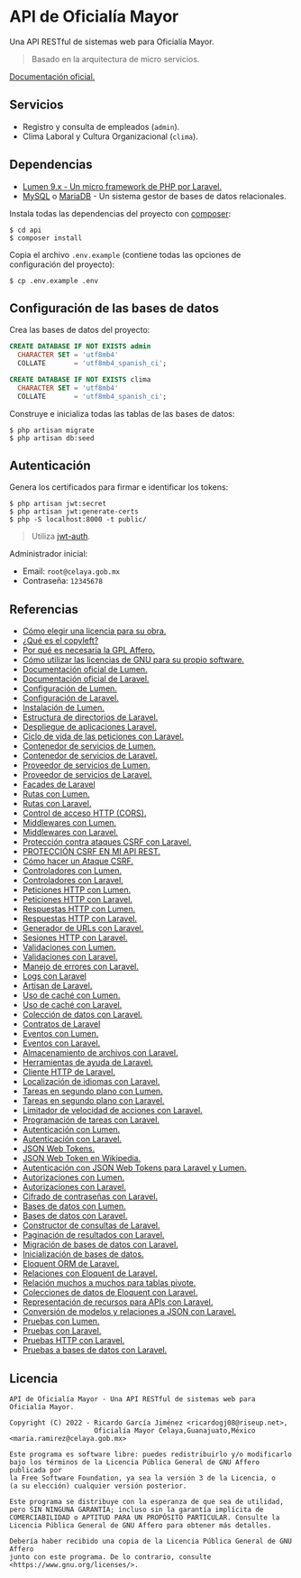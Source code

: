 # API de Oficialía Mayor

Una API RESTful de sistemas web para Oficialía Mayor.

> Basado en la arquitectura de micro servicios.

[Documentación oficial.](https://ricardogj08.notion.site/API-de-Oficial-a-Mayor-d6f94be08d7f4e738418a0f13ee98216)

## Servicios

* Registro y consulta de empleados (`admin`).
* Clima Laboral y Cultura Organizacional (`clima`).

## Dependencias

* [Lumen 9.x - Un micro framework de PHP por Laravel.](https://lumen.laravel.com/docs/9.x)
* [MySQL](https://www.mysql.com/) o [MariaDB](https://mariadb.com/) - Un sistema gestor de bases de datos relacionales.

Instala todas las dependencias del proyecto con [composer](https://getcomposer.org/):

```console
$ cd api
$ composer install
```

Copia el archivo `.env.example` (contiene todas las opciones de configuración del proyecto):

```console
$ cp .env.example .env
```

## Configuración de las bases de datos

Crea las bases de datos del proyecto:

```sql
CREATE DATABASE IF NOT EXISTS admin
  CHARACTER SET = 'utf8mb4'
  COLLATE       = 'utf8mb4_spanish_ci';
```

```sql
CREATE DATABASE IF NOT EXISTS clima
  CHARACTER SET = 'utf8mb4'
  COLLATE       = 'utf8mb4_spanish_ci';
```

Construye e inicializa todas las tablas de las bases de datos:

```console
$ php artisan migrate
$ php artisan db:seed
```

## Autenticación

Genera los certificados para firmar e identificar los tokens:

```console
$ php artisan jwt:secret
$ php artisan jwt:generate-certs
$ php -S localhost:8000 -t public/
```

> Utiliza [jwt-auth](https://github.com/PHP-Open-Source-Saver/jwt-auth).

Administrador inicial:

* Email: `root@celaya.gob.mx`
* Contraseña: `12345678`

## Referencias

* [Cómo elegir una licencia para su obra.](https://www.gnu.org/licenses/license-recommendations.es.html)
* [¿Qué es el copyleft?](https://www.gnu.org/licenses/copyleft.html)
* [Por qué es necesaria la GPL Affero.](https://www.gnu.org/licenses/why-affero-gpl.html)
* [Cómo utilizar las licencias de GNU para su propio software.](https://www.gnu.org/licenses/gpl-howto.es.html)
* [Documentación oficial de Lumen.](https://lumen.laravel.com/docs/9.x)
* [Documentación oficial de Laravel.](https://laravel.com/docs/9.x/)
* [Configuración de Lumen.](https://lumen.laravel.com/docs/9.x/configuration)
* [Configuración de Laravel.](https://laravel.com/docs/9.x/configuration)
* [Instalación de Lumen.](https://lumen.laravel.com/docs/9.x/installation)
* [Estructura de directorios de Laravel.](https://laravel.com/docs/9.x/structure)
* [Despliegue de aplicaciones Laravel.](https://laravel.com/docs/9.x/deployment)
* [Ciclo de vida de las peticiones con Laravel.](https://laravel.com/docs/9.x/lifecycle)
* [Contenedor de servicios de Lumen.](https://lumen.laravel.com/docs/9.x/container)
* [Contenedor de servicios de Laravel.](https://laravel.com/docs/9.x/container)
* [Proveedor de servicios de Lumen.](https://lumen.laravel.com/docs/9.x/providers)
* [Proveedor de servicios de Laravel.](https://laravel.com/docs/9.x/providers)
* [Facades de Laravel](https://laravel.com/docs/9.x/facades)
* [Rutas con Lumen.](https://lumen.laravel.com/docs/9.x/routing)
* [Rutas con Laravel.](https://laravel.com/docs/9.x/routing)
* [Control de acceso HTTP (CORS).](https://developer.mozilla.org/es/docs/Web/HTTP/CORS)
* [Middlewares con Lumen.](https://lumen.laravel.com/docs/9.x/middleware)
* [Middlewares con Laravel.](https://laravel.com/docs/9.x/middleware)
* [Protección contra ataques CSRF con Laravel.](https://laravel.com/docs/9.x/csrf)
* [PROTECCIÓN CSRF EN MI API REST.](https://youtu.be/N08q_zQlolo)
* [Cómo hacer un Ataque CSRF.](https://youtu.be/CXSE89JGnek)
* [Controladores con Lumen.](https://lumen.laravel.com/docs/9.x/controllers)
* [Controladores con Laravel.](https://laravel.com/docs/9.x/controllers)
* [Peticiones HTTP con Lumen.](https://lumen.laravel.com/docs/9.x/requests)
* [Peticiones HTTP con Laravel.](https://laravel.com/docs/9.x/requests)
* [Respuestas HTTP con Lumen.](https://lumen.laravel.com/docs/9.x/responses)
* [Respuestas HTTP con Laravel.](https://laravel.com/docs/9.x/responses)
* [Generador de URLs con Laravel.](https://laravel.com/docs/9.x/urls)
* [Sesiones HTTP con Laravel.](https://laravel.com/docs/9.x/session)
* [Validaciones con Lumen.](https://lumen.laravel.com/docs/9.x/validation)
* [Validaciones con Laravel.](https://laravel.com/docs/9.x/validation)
* [Manejo de errores con Laravel.](https://laravel.com/docs/9.x/errors)
* [Logs con Laravel](https://laravel.com/docs/9.x/logging)
* [Artisan de Laravel.](https://laravel.com/docs/9.x/artisan)
* [Uso de caché con Lumen.](https://lumen.laravel.com/docs/9.x/cache)
* [Uso de caché con Laravel.](https://laravel.com/docs/9.x/cache)
* [Colección de datos con Laravel.](https://laravel.com/docs/9.x/collections)
* [Contratos de Laravel](https://laravel.com/docs/9.x/contracts)
* [Eventos con Lumen.](https://lumen.laravel.com/docs/9.x/events)
* [Eventos con Laravel.](https://laravel.com/docs/9.x/events)
* [Almacenamiento de archivos con Laravel.](https://laravel.com/docs/9.x/filesystem)
* [Herramientas de ayuda de Laravel.](https://laravel.com/docs/9.x/helpers)
* [Cliente HTTP de Laravel.](https://laravel.com/docs/9.x/http-client)
* [Localización de idiomas con Laravel.](https://laravel.com/docs/9.x/localization)
* [Tareas en segundo plano con Lumen.](https://lumen.laravel.com/docs/9.x/queues)
* [Tareas en segundo plano con Laravel.](https://laravel.com/docs/9.x/queues)
* [Limitador de velocidad de acciones con Laravel.](https://laravel.com/docs/9.x/rate-limiting)
* [Programación de tareas con Laravel.](https://laravel.com/docs/9.x/scheduling)
* [Autenticación con Lumen.](https://lumen.laravel.com/docs/9.x/authentication)
* [Autenticación con Laravel.](https://laravel.com/docs/9.x/authentication)
* [JSON Web Tokens.](https://jwt.io/)
* [JSON Web Token en Wikipedia.](https://es.wikipedia.org/wiki/JSON_Web_Token)
* [Autenticación con JSON Web Tokens para Laravel y Lumen.](https://github.com/PHP-Open-Source-Saver/jwt-auth)
* [Autorizaciones con Lumen.](https://lumen.laravel.com/docs/9.x/authorization)
* [Autorizaciones con Laravel.](https://laravel.com/docs/9.x/authorization)
* [Cifrado de contraseñas con Laravel.](https://laravel.com/docs/9.x/hashing)
* [Bases de datos con Lumen.](https://lumen.laravel.com/docs/9.x/database)
* [Bases de datos con Laravel.](https://laravel.com/docs/9.x/database)
* [Constructor de consultas de Laravel.](https://laravel.com/docs/9.x/queries)
* [Paginación de resultados con Laravel.](https://laravel.com/docs/9.x/pagination)
* [Migración de bases de datos con Laravel.](https://laravel.com/docs/9.x/migrations)
* [Inicialización de bases de datos.](https://laravel.com/docs/9.x/seeding)
* [Eloquent ORM de Laravel.](https://laravel.com/docs/9.x/eloquent)
* [Relaciones con Eloquent de Laravel.](https://laravel.com/docs/9.x/eloquent-relationships)
* [Relación muchos a muchos para tablas pivote.](https://youtu.be/07HRysMPaKY)
* [Colecciones de datos de Eloquent con Laravel.](https://laravel.com/docs/9.x/eloquent-collections)
* [Representación de recursos para APIs con Laravel.](https://laravel.com/docs/9.x/eloquent-resources)
* [Conversión de modelos y relaciones a JSON con Laravel.](https://laravel.com/docs/9.x/eloquent-serialization)
* [Pruebas con Lumen.](https://lumen.laravel.com/docs/9.x/testing)
* [Pruebas con Laravel.](https://laravel.com/docs/9.x/testing)
* [Pruebas HTTP con Laravel.](https://laravel.com/docs/9.x/http-tests)
* [Pruebas a bases de datos con Laravel.](https://laravel.com/docs/9.x/database-testing)

## Licencia

```
API de Oficialía Mayor - Una API RESTful de sistemas web para Oficialía Mayor.

Copyright (C) 2022 - Ricardo García Jiménez <ricardogj08@riseup.net>,
                     Oficialía Mayor Celaya,Guanajuato,México <maria.ramirez@celaya.gob.mx>

Este programa es software libre: puedes redistribuirlo y/o modificarlo
bajo los términos de la Licencia Pública General de GNU Affero publicada por
la Free Software Foundation, ya sea la versión 3 de la Licencia, o
(a su elección) cualquier versión posterior.

Este programa se distribuye con la esperanza de que sea de utilidad,
pero SIN NINGUNA GARANTÍA; incluso sin la garantía implícita de
COMERCIABILIDAD o APTITUD PARA UN PROPÓSITO PARTICULAR. Consulte la
Licencia Pública General de GNU Affero para obtener más detalles.

Debería haber recibido una copia de la Licencia Pública General de GNU Affero
junto con este programa. De lo contrario, consulte <https://www.gnu.org/licenses/>.
```
